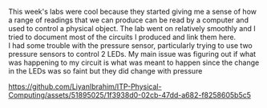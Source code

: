 This week's labs were cool because they started giving me a sense of how a range of readings that we can produce can be read by a computer and used to control a physical object. The lab went on relatively smoothly and I tried to document most of the circuits I produced and link them here. 
</br> 
I had some trouble with the pressure sensor, particularly trying to use two pressure sensors to control 2 LEDs. My main issue was figuring out if what was happening to my circuit is what was meant to happen since the change in the LEDs was so faint but they did change with pressure 


https://github.com/LiyanIbrahim/ITP-Physical-Computing/assets/51895025/1f3938d0-02cb-47dd-a682-f8258605b5c5

